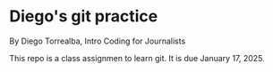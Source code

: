 # Diego's git practice

By Diego Torrealba, Intro Coding for Journalists

This repo is a class assignmen to learn git. It is due January 17, 2025.